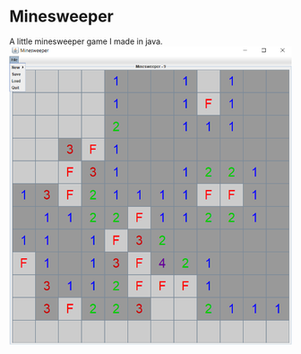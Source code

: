 # Minesweeper
A little minesweeper game I made in java.
![Screenshot](./images/Mine-Screenshot.png)
